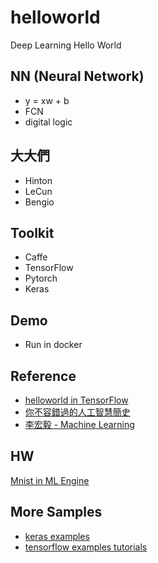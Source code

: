 # helloworld
Deep Learning Hello World

## NN (Neural Network)
 - y = xw + b
 - FCN
 - digital logic
## 大大們
 - Hinton
 - LeCun
 - Bengio
## Toolkit
 - Caffe
 - TensorFlow
 - Pytorch
 - Keras
## Demo
 - Run in docker
 
## Reference
 - [helloworld in TensorFlow](https://github.com/matroid/dlwithtf/blob/master/ch6/convolutional.py)
 - [你不容錯過的人工智慧簡史](https://www.inside.com.tw/article/9854-ai-history)
 - [李宏毅 - Machine Learning](https://www.youtube.com/watch?v=CXgbekl66jc&list=PLJV_el3uVTsPy9oCRY30oBPNLCo89yu49)

## HW
[Mnist in ML Engine](https://www.qwiklabs.com/focuses/1254?parent=catalog)

## More Samples
 - [keras examples](https://github.com/keras-team/keras/tree/master/examples)
 - [tensorflow examples tutorials](https://github.com/tensorflow/tensorflow/tree/master/tensorflow/examples/tutorials)
